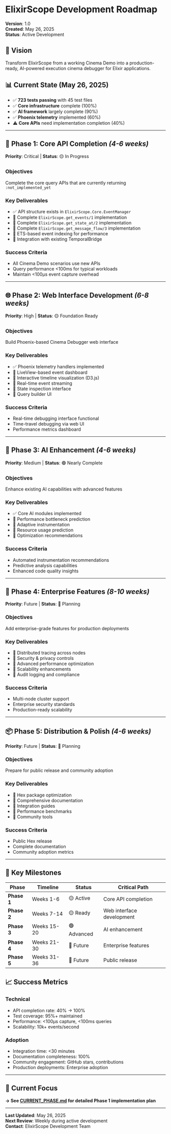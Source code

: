 # ElixirScope Development Roadmap

**Version**: 1.0  
**Created**: May 26, 2025  
**Status**: Active Development  

## 🎯 **Vision**
Transform ElixirScope from a working Cinema Demo into a production-ready, AI-powered execution cinema debugger for Elixir applications.

## 📊 **Current State (May 26, 2025)**
- ✅ **723 tests passing** with 45 test files
- ✅ **Core infrastructure** complete (100%)
- ✅ **AI framework** largely complete (90%)
- ✅ **Phoenix telemetry** implemented (60%)
- ⚠️ **Core APIs** need implementation completion (40%)

---

## 🚀 **Phase 1: Core API Completion** *(4-6 weeks)*
**Priority**: Critical | **Status**: 🟡 In Progress

### **Objectives**
Complete the core query APIs that are currently returning `:not_implemented_yet`

### **Key Deliverables**
- ✅ API structure exists in `ElixirScope.Core.EventManager`
- 🔄 Complete `ElixirScope.get_events/1` implementation
- 🔄 Complete `ElixirScope.get_state_at/2` implementation  
- 🔄 Complete `ElixirScope.get_message_flow/3` implementation
- 🔄 ETS-based event indexing for performance
- 🔄 Integration with existing TemporalBridge

### **Success Criteria**
- All Cinema Demo scenarios use new APIs
- Query performance <100ms for typical workloads
- Maintain <100µs event capture overhead

---

## 🌐 **Phase 2: Web Interface Development** *(6-8 weeks)*
**Priority**: High | **Status**: 🟡 Foundation Ready

### **Objectives**
Build Phoenix-based Cinema Debugger web interface

### **Key Deliverables**
- ✅ Phoenix telemetry handlers implemented
- 🔄 LiveView-based event dashboard
- 🔄 Interactive timeline visualization (D3.js)
- 🔄 Real-time event streaming
- 🔄 State inspection interface
- 🔄 Query builder UI

### **Success Criteria**
- Real-time debugging interface functional
- Time-travel debugging via web UI
- Performance metrics dashboard

---

## 🤖 **Phase 3: AI Enhancement** *(4-6 weeks)*
**Priority**: Medium | **Status**: 🟢 Nearly Complete

### **Objectives**
Enhance existing AI capabilities with advanced features

### **Key Deliverables**
- ✅ Core AI modules implemented
- 🔄 Performance bottleneck prediction
- 🔄 Adaptive instrumentation
- 🔄 Resource usage prediction
- 🔄 Optimization recommendations

### **Success Criteria**
- Automated instrumentation recommendations
- Predictive analysis capabilities
- Enhanced code quality insights

---

## 🏢 **Phase 4: Enterprise Features** *(8-10 weeks)*
**Priority**: Future | **Status**: 🔴 Planning

### **Objectives**
Add enterprise-grade features for production deployments

### **Key Deliverables**
- 🔄 Distributed tracing across nodes
- 🔄 Security & privacy controls
- 🔄 Advanced performance optimization
- 🔄 Scalability enhancements
- 🔄 Audit logging and compliance

### **Success Criteria**
- Multi-node cluster support
- Enterprise security standards
- Production-ready scalability

---

## 📦 **Phase 5: Distribution & Polish** *(4-6 weeks)*
**Priority**: Future | **Status**: 🔴 Planning

### **Objectives**
Prepare for public release and community adoption

### **Key Deliverables**
- 🔄 Hex package optimization
- 🔄 Comprehensive documentation
- 🔄 Integration guides
- 🔄 Performance benchmarks
- 🔄 Community tools

### **Success Criteria**
- Public Hex release
- Complete documentation
- Community adoption metrics

---

## 🎯 **Key Milestones**

| Phase | Timeline | Status | Critical Path |
|-------|----------|--------|---------------|
| **Phase 1** | Weeks 1-6 | 🟡 Active | Core API completion |
| **Phase 2** | Weeks 7-14 | 🟡 Ready | Web interface development |
| **Phase 3** | Weeks 15-20 | 🟢 Advanced | AI enhancement |
| **Phase 4** | Weeks 21-30 | 🔴 Future | Enterprise features |
| **Phase 5** | Weeks 31-36 | 🔴 Future | Public release |

## 📈 **Success Metrics**

### **Technical**
- API completion rate: 40% → 100%
- Test coverage: 95%+ maintained
- Performance: <100µs capture, <100ms queries
- Scalability: 10k+ events/second

### **Adoption**
- Integration time: <30 minutes
- Documentation completeness: 100%
- Community engagement: GitHub stars, contributions
- Production deployments: Enterprise adoption

---

## 🔄 **Current Focus**
**→ See [CURRENT_PHASE.md](CURRENT_PHASE.md) for detailed Phase 1 implementation plan**

---

**Last Updated**: May 26, 2025  
**Next Review**: Weekly during active development  
**Contact**: ElixirScope Development Team 